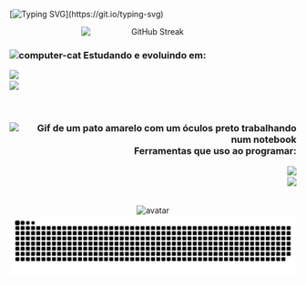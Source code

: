 
[![Typing SVG](https://readme-typing-svg.demolab.com?font=Micro+5&size=70&duration=4000&pause=1000&color=40F72C&center=true&vCenter=true&random=false&width=1100&height=100&lines=Hello%2C+I'm+Lucas+Almeida;I'm+a+Computer+Engineer+Student+at+UFBA;I+love+technology%2C+programming%2C+games%2C+A.I.+etc;Nice+to+meet+you!)](https://git.io/typing-svg)

<div align="center">
<img style="display: block; margin-left: auto; margin-right: auto; width: 50%;" src="https://streak-stats.demolab.com?user=lucas-almeida-1&theme=transparent&background=45%2C2917B857%2C00000074" alt="GitHub Streak">
</div>

### <div><img src="https://github.com/user-attachments/assets/b4567a73-8d99-4be1-81bb-a3c826446a81" alt="computer-cat" width="60" height="35"> Estudando e evoluindo em:</div>


<p align="left">
  <a href="https://skillicons.dev">
    <img src="https://skillicons.dev/icons?i=md,cpp,python,java,cs,ruby,react" />
    <br>
    <img src="https://skillicons.dev/icons?i=html,css,js,threejs,flask,dart,flutter" />
  </a>
</p>

<br>


### <div align="right"><img src="https://media.giphy.com/media/Oj25fisQ3zhukVWY96/giphy.gif" alt="Gif de um pato amarelo com um óculos preto trabalhando num notebook" width="45" height="45"> Ferramentas que uso ao programar:</div>


<p align="right">
  <a href="https://skillicons.dev">
    <img src="https://skillicons.dev/icons?i=git,github,vscode,visualstudio,androidstudio,unity,blender" />
    <br>
    <img src="https://skillicons.dev/icons?i=idea,devto,stackoverflow,discord,notion,figma,postgresql" />
  </a>
</p>

<br>

<div align="center">
<img src="https://github.com/user-attachments/assets/ece7c838-9da9-4326-8396-c33b9e6a1649" alt="avatar" width="320" height="180"</a>
</div>

<div align="center">
  <picture>
    <source media="(prefers-color-scheme: dark)" srcset="https://raw.githubusercontent.com/lucas-almeida-1/lucas-almeida-1/output/github-contribution-grid-snake-dark.svg">
    <source media="(prefers-color-scheme: light)" srcset="https://raw.githubusercontent.com/lucas-almeida-1/lucas-almeida-1/output/github-contribution-grid-snake.svg">
    <img alt="github contribution grid snake animation" src="https://raw.githubusercontent.com/lucas-almeida-1/lucas-almeida-1/output/github-contribution-grid-snake.svg">
  </picture>
</div>
